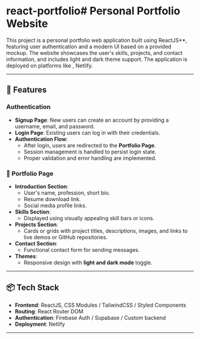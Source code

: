 # react-portfolio# Personal Portfolio Website

This project is a personal portfolio web application built using ReactJS**, featuring user authentication and a modern UI based on a provided mockup. The website showcases the user's skills, projects, and contact information, and includes light and dark theme support. The application is deployed on platforms like , Netlify.

---



## 🚀 Features

### Authentication
- **Signup Page**: New users can create an account by providing a username, email, and password.
- **Login Page**: Existing users can log in with their credentials.
- **Authentication Flow**:
  - After login, users are redirected to the **Portfolio Page**.
  - Session management is handled to persist login state.
  - Proper validation and error handling are implemented.

### 🎨 Portfolio Page
- **Introduction Section**:
  - User's name, profession, short bio.
  - Resume download link.
  - Social media profile links.
- **Skills Section**:
  - Displayed using visually appealing skill bars or icons.
- **Projects Section**:
  - Cards or grids with project titles, descriptions, images, and links to live demos or GitHub repositories.
- **Contact Section**:
  - Functional contact form for sending messages.
- **Themes**:
  - Responsive design with **light and dark mode** toggle.

---

## 📦 Tech Stack

- **Frontend**: ReactJS, CSS Modules / TailwindCSS / Styled Components
- **Routing**: React Router DOM
- **Authentication**: Firebase Auth / Supabase / Custom backend
- **Deployment**: Netlify

---
